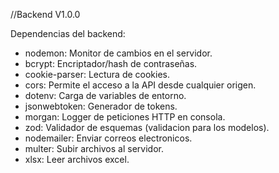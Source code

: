 //Backend V1.0.0

Dependencias del backend:

- nodemon: Monitor de cambios en el servidor.
- bcrypt: Encriptador/hash de contraseñas.
- cookie-parser: Lectura de cookies.
- cors: Permite el acceso a la API desde cualquier origen.
- dotenv: Carga de variables de entorno.
- jsonwebtoken: Generador de tokens.
- morgan: Logger de peticiones HTTP en consola.
- zod: Validador de esquemas (validacion para los modelos).
- nodemailer: Enviar correos electronicos.
- multer: Subir archivos al servidor.
- xlsx: Leer archivos excel.